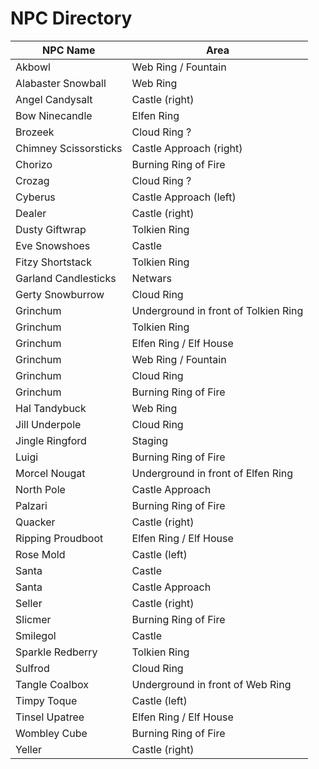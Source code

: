 
# NPC Directory

|NPC Name|Area |
|--------|-----|
| Akbowl | Web Ring / Fountain     |
| Alabaster Snowball | Web Ring     |
| Angel Candysalt | Castle (right) |
| Bow Ninecandle | Elfen Ring     |
| Brozeek | Cloud Ring ?     |
| Chimney Scissorsticks | Castle Approach (right) |
| Chorizo | Burning Ring of Fire     |
| Crozag | Cloud Ring ?     |
| Cyberus | Castle Approach (left) |
| Dealer | Castle (right) |
| Dusty Giftwrap | Tolkien Ring     |
| Eve Snowshoes | Castle  |
| Fitzy Shortstack | Tolkien Ring     |
| Garland Candlesticks | Netwars |
| Gerty Snowburrow | Cloud Ring      |
| Grinchum | Underground in front of Tolkien Ring|
| Grinchum | Tolkien Ring|
| Grinchum | Elfen Ring / Elf House|
| Grinchum | Web Ring / Fountain |
| Grinchum | Cloud Ring |
| Grinchum | Burning Ring of Fire |
| Hal Tandybuck | Web Ring     |
| Jill Underpole | Cloud Ring      |
| Jingle Ringford       | Staging     |
| Luigi | Burning Ring of Fire     |
| Morcel Nougat | Underground in front of Elfen Ring |
| North Pole | Castle Approach |
| Palzari | Burning Ring of Fire     |
| Quacker | Castle (right) |
| Ripping Proudboot | Elfen Ring / Elf House     |
| Rose Mold | Castle  (left)|
| Santa | Castle  |
| Santa | Castle Approach | 
| Seller | Castle (right) |
| Slicmer | Burning Ring of Fire     |
| Smilegol | Castle  |
| Sparkle Redberry | Tolkien Ring     |
| Sulfrod | Cloud Ring      |
| Tangle Coalbox | Underground in front of Web Ring  |
| Timpy Toque | Castle (left) |
| Tinsel Upatree | Elfen Ring / Elf House    |
| Wombley Cube | Burning Ring of Fire     |
| Yeller | Castle (right) |









